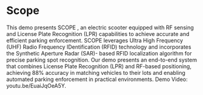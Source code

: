 # Scope
This demo presents SCOPE , an electric scooter equipped with RF sensing and License Plate Recognition (LPR) capabilities to achieve accurate and efficient parking enforcement. SCOPE leverages Ultra High Frequency (UHF) Radio Frequency IDentification (RFID) technology and incorporates the Synthetic Aperture Radar (SAR)-
based RFID localization algorithm for precise parking spot recognition. Our demo presents an end-to-end system that combines License Plate Recognition (LPR) and RF-based positioning, achieving 88% accuracy in matching vehicles to their lots and enabling automated parking enforcement in practical environments. Demo Video: youtu.be/EuaiJqOeA5Y.
